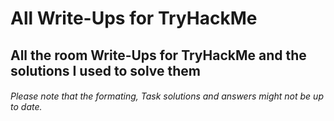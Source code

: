 # All Write-Ups for TryHackMe
## All the room Write-Ups for TryHackMe and the solutions I used to solve them
###### Please note that the formating, Task solutions and answers might not be up to date.